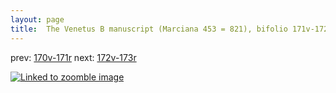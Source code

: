 ```yaml
---
layout: page
title:  The Venetus B manuscript (Marciana 453 = 821), bifolio 171v-172r
---
```


prev: [170v-171r](../170v-171r/) next: [172v-173r](../172v-173r/)



[![Linked to zoomble image](http://www.homermultitext.org/iipsrv?IIIF=/project/homer/pyramidal/deepzoom/hmt/vbbifolio/v1/vb_171v_172r.tif/full/2000,/0/default.jpg)](http://www.homermultitext.org/ict2/?urn=urn:cite2:hmt:vbbifolio.v1:vb_171v_172r)

